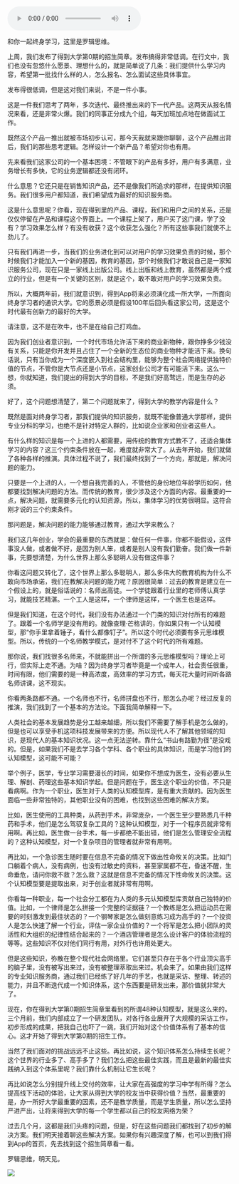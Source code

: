 <audio src="http://igetoss.cdn.igetget.com/mp3/201809/09/201809092115134900047906.mp3" controls="controls">您的浏览器不支持 audio 标签。</audio><p>和你一起终身学习，这里是罗辑思维。</p><p>上周，我们发布了得到大学第0期的招生简章。发布搞得非常低调。在行文中，我们也没有忽悠什么愿景、理想什么的，就是简单说了几条：我们提供什么学习内容，希望第一批找什么样的人，怎么报名、怎么面试这些具体事宜。</p><p>发布得很低调，但是这对我们来说，不是一件小事。</p><p>这是一件我们思考了两年，多次迭代、最终推出来的下一代产品。这两天从报名情况来看，还是非常火爆。我们的同事正分成九个组，每天加班加点地在做面试工作。</p><p>既然这个产品一推出就被市场初步认可，那今天我就来跟你聊聊，这个产品推出背后，我们的那些思考逻辑。怎样设计一个新产品？希望对你也有用。</p><p>先来看我们这家公司的一个基本困境：不管眼下的产品有多好，用户有多满意，业务增长有多快，它的业务逻辑都还没有闭环。</p><p>什么意思？它还只是在销售知识产品，还不是像我们所追求的那样，在提供知识服务。我们很多用户都知道，我们希望成为最好的知识服务商。</p><p>这是什么意思呢？你看，现在得到里的产品、课程，我们和用户之间的关系，还是仅仅停留在产品和课程这个界面上。一个课程上架了，用户买了这门课，学了没有？学习效果怎么样？有没有收获？这个收获怎么强化？所有这些事我们就使不上劲儿了。</p><p>只有我们再进一步，当我们的业务进化到可以对用户的学习效果负责的时候，那个时候我们才能加入一个新的基因，教育的基因，那个时候我们才敢说自己是一家知识服务公司，现在只是一家线上出版公司。线上出版和线上教育，虽然都是两个成立的行业，但是有一个关键的区别，就是这个，敢不敢对用户的学习效果负责。</p><p>所以，大概两年前，我们就意识到，得到App将来必须演化成一所大学，一所面向终身学习者的通识大学。它的愿景必须是假设100年后回头看这家公司，这是这个时代最有创新力的最好的大学。</p><p>请注意，这不是在吹牛，也不是在给自己打鸡血。</p><p>因为我们创业者意识到，一个时代市场允许活下来的商业新物种，跟你挣多少钱没有关系，只能是你开发并且占住了一个全新的生态位的商业物种才能活下来。换句话说，只有当你成为一个深度嵌入到社会结构里，能够为整个社会网络提供独特价值的节点，不管你是大节点还是小节点，这家创业公司才有可能活下来。这么一想，你就知道，我们提出的得到大学的目标，不是我们好高骛远，而是生存的必须。</p><p>好了，这个问题想清楚了，第二个问题就来了，得到大学的教学内容是什么？</p><p>既然是面对终身学习者，那我们提供的知识服务，就既不能像普通大学那样，提供专业分科的学习，也绝不是针对特定人群的，比如说企业家和创业者这些人。</p><p>有什么样的知识是每一个上进的人都需要，用传统的教育方式教不了，还适合集体学习的内容？这三个约束条件放在一起，难度就非常大了。从去年开始，我们就做了各种各样的推演。具体过程不说了，我们最终找到了一个方向，那就是，解决问题的能力。</p><p>只要是一个上进的人，一个想自我完善的人，不管他的身份地位年龄学历如何，他都要找到解决问题的方法。而传统的教育，很少涉及这个方面的内容。最重要的一点，解决问题，就需要多元化的认知资源，所以，集体学习的优势很明显。这符合刚才说的三个约束条件。</p><p>那问题是，解决问题的能力能够通过教育，通过大学来教么？</p><p>我们这几年创业，学会的最重要的东西就是：做任何一件事，你都不能假设，这件事没人做，或者做不好，是因为别人笨，或者是别人没有我们勤奋。我们做一件新事，先要想清楚，为什么世界上那么多聪明人没有做这件事？</p><p>你看这问题又转化了，这个世界上那么多聪明人，那么多伟大的教育机构为什么不敢向市场承诺，我们在教解决问题的能力呢？原因很简单：过去的教育是建立在一个假设上的，就是俗话说的：名师出高徒。一个学徒跟着行业里的老师傅认真学习，就能技艺精湛。一个工人是这样，一个律师是这样，一个医生也是这样。</p><p>但是我们知道，在这个时代，我们没有办法通过一个门类的知识对付所有的难题了。跟着一个名师学是没有用的。就像查理·芒格讲的，你如果只有一个认知模型，那“你手里拿着锤子，看什么都像钉子”。所以这个时代必须要有多元思维模型。所以，传统的一个名师教学模式，是对付不了这个时代的所有难题。</p><p>那你说，我们找很多名师来，不就能拼出一个所谓的多元思维模型吗？理论上可行，但实际上走不通。为啥？因为终身学习者毕竟是一个成年人，社会责任很重，时间有限，他们需要的是一种高浓度，高效率的学习方式，每天花大量时间听各路名师讲课，这不现实。</p><p>你看两条路都不通。一个名师也不行，名师拼盘也不行，那怎么办呢？经过反复的推演，我们找到了一个基本的方法论。下面我简单解释一下。</p><p>人类社会的基本发展趋势是分工越来越细，所以我们不需要了解手机是怎么做的，但是也可以享受手机这项科技发展带来的方便。所以现代人不了解其他领域的知识，是现代人的基本知识状况。这一点无法逆转。靠什么“书山有路勤为径”是没戏的。但是，如果我们不是去学习各个学科、各个职业的具体知识，而是学习他们的认知模型，这可能不可能？</p><p>举个例子，医学，专业学习需要漫长的时间，如果你不想成为医生，没有必要从生理、解剖、药理这些基本知识学起。但是问题在于，医生这个职业的价值，不只是看病啊。作为一个职业，医生对于人类的认知模型库，是有重大贡献的。因为医生面临一些非常独特的，其他职业没有的困难，也找到这些困难的解决方案。</p><p>比如，医生使用的工具种类，从药到手术，非常庞杂，一个医生至少要熟悉几千种药和手术，他们是怎么驾驭复杂工具的？这种认知模型，对于一个程序员就非常有用啊。再比如，医生做一台手术，每一步都绝不能出错，他们是怎么管理安全流程的？这种认知模型，对一个复杂项目的管理者就非常有用啊。</p><p>再比如，一个急诊医生随时要在信息不完备的情况下做出性命攸关的决策。比如门口躺着个病人，没有病例，也没有过敏史的资料，甚至家属都不在，昏迷不醒，生命垂危，请问你救不救？怎么救？这就是信息不完备的情况下性命攸关的决策。这个认知模型要是提取出来，对于创业者就非常有用啊。</p><p>你看每一种职业，每一个社会分工都在为人类的多元认知模型库贡献自己独特的价值。比如，一个律师是怎么拼接一个完整的证据链？一个教练是怎么把运动员在需要的时刻激发到最佳状态的？一个钢琴家是怎么做刻意练习成为高手的？一个投资人是怎么快速了解一个行业，评估一家企业价值的？一个将军是怎么把小团队的灵活性和大组织的纪律性结合起来的？一个酒店管理者是怎么设计客户的体验流程的等等。这些知识不仅对他们同行有用，对外行也许用处更大。</p><p>但是这些知识，弥散在整个现代社会网络里。它们甚至只存在于各个行业顶尖高手的脑子里，没有被写出来过，没有被整理萃取出来过。机会来了。如果由我们这样的专业知识服务商，通过我们已经练了好几年的手艺，也就是采访、整理、转述的能力，并且不断迭代成一个知识体系，这个东西要是研发出来，那价值就非常大了。</p><p>现在，你在得到大学第0期招生简章里看到的所谓48种认知模型，就是这么来的。三个月前，我们内部成立了一个研发团队，对各行各业展开了大规模的采访工作，初步形成的成果，把我自己也吓了一跳，我们开始对这个价值体系有了基本的信心。这才开始了得到大学第0期的招生工作。</p><p>当然了我们面对的挑战远远不止这些。再比如说，这个知识体系怎么持续生长呢？这个世界的行业多了、高手多了？我们怎么把这些最佳实践，而且是最新的最佳实践纳入到这个体系里呢？我们靠什么机制让它生长呢？</p><p>再比如说怎么分别提升线上交付的效率，让大家在高强度的学习中学有所得？怎么提高线下活动的体验，让大家从得到大学的校友当中获得价值？当然，最重要的是，办一所好大学最重要的因素，还不是教学质量，而是学生质量，所以怎么坚持严进严出，让将来得到大学的每一个学生都以自己的校友网络为荣？</p><p>过去几个月，这都是我们头疼的问题，但是，好在这些问题我们都找到了初步的解决方案。我们明天接着聊这些解决方案。如果你有兴趣深度了解，也可以到我们得到App的首页，先去找到这个招生简章看一看。</p><p>罗辑思维，明天见。</p><img src="https://piccdn.igetget.com/img/201809/10/201809101229174706467643.jpg" />